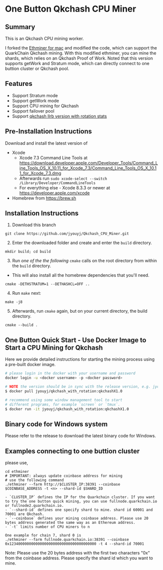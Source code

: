 # One Button Qkchash CPU Miner



## Summary

This is an Qkchash CPU mining worker.

I forked the [Ethminer for mac](https://github.com/ArtSabintsev/Ethminer-for-macOS.git) and modified the code, which can support the QuarkChain Qkchash mining. 
With this modified ethminer, you can mine the shards, which relies on an Qkchash Proof of Work.
Noted that this version supports getWork and Stratum mode, which can directly connect to one buttion cluster or Qkchash pool.

## Features

* Support Stratum mode
* Support getWork mode
* Support CPU mining for Qkchash
* Support failover pool
* Support [qkchash llrb version with rotation stats](https://github.com/QuarkChain/QCEPs/blob/master/QCEP/qcep-2.md)

## Pre-Installation Instructions
Download and install the latest version of
- Xcode 
    - Xcode 7.3 Command Line Tools at https://download.developer.apple.com/Developer_Tools/Command_Line_Tools_OS_X_10.11_for_Xcode_7.3/Command_Line_Tools_OS_X_10.11_for_Xcode_7.3.dmg
    - Afterwards run `sudo xcode-select --switch /Library/Developer/CommandLineTools`
    - For everything else - Xcode 8.3.3 or newer at https://developer.apple.com/xcode
- Homebrew from https://brew.sh

## Installation Instructions

1. Download this branch
```
git clone https://github.com/jyouyj/Qkchash_CPU_Miner.git
```

2. Enter the downloaded folder and create and enter the `build` directory.
```
mkdir build; cd build
```

3. Run _one of the the following_ `cmake` calls on the root directory from within the `build` directory.
  - This will also install all the homebrew dependencies that you'll need.
```
cmake -DETHSTRATUM=1 --DETHASHCL=OFF ..
```

4. Run `make` next:
```
make -j8
```

5. Afterwards, run `cmake` again, but on your current directory, the build directory.
```
cmake --build .
```


## One Button Quick Start - Use Docker Image to Start a CPU Mining for Qkchash

Here we provide detailed instructions for starting the mining process using a pre-built docker image. 

```bash
# please login in the docker with your username and password
docker login -u <docker username> -p <docker password>

# NOTE the version should be in sync with the release version, e.g. jyouyj/qkchash_one_button:latest
$ docker pull jyouyj/qkchash_with_rotation:qkchashX1.0

# recommend using some window management tool to start
# different programs, for example `screen` or `tmux`.
$ docker run -it jyouyj/qkchash_with_rotation:qkchashX1.0
```

## Binary code for Windows system
Please refer to the release to download the latest binary code for Windows.

## Examples connecting to one buttion cluster

please use,
```shell
cd ethminer
# IMPORTANT: always update coinbase address for mining
# use the following command 
./ethminer --farm http://$CLUSTER_IP:38391 --coinbase $COINBASE_ADDRESS -t <n> --shard-id $SHARD_ID

- `CLUSTER_IP` defines the IP for the Quarkchain cluster. If you want to try the one button quick mining, you can use fullnode.quarkchain.io or fullnode2.quarkchain.io.
- `--shard-id` defines one specify shard to mine. shard id 60001 and 70001 are Qkchash.
- `--coinbase` defines your mining coinbase address. Please use 20 bytes address generated the same way as an Ethereum address.
- `-t` limits number of CPU miners to n 

One example for chain 7, shard 0 is
./ethminer --farm fullnode.quarkchain.io:38391 --coinbase 0x1234000000000000000000000000000000000000 -t 4 --shard-id 70001
```
Note:
Please use the 20 bytes address with the first two characters "0x" from the coinbase address.
Please specify the shard id which you want to mine.




